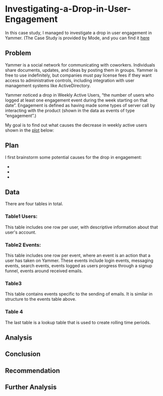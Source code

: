 # Investigating-a-Drop-in-User-Engagement
In this case study, I managed to investigate a drop in user engagement in Yammer. (The Case Study is provided by Mode, and you can find it [here](https://mode.com/sql-tutorial/a-drop-in-user-engagement/)

## Problem

Yammer is a social network for communicating with coworkers. Individuals share documents, updates, and ideas by posting them in groups. Yammer is free to use indefinitely, but companies must pay license fees if they want access to administrative controls, including integration with user management systems like ActiveDirectory.

Yammer noticed a drop in Weekly Active Users, “the number of users who logged at least one engagement event during the week starting on that date”. Engagement is defined as having made some types of server call by interacting with the product (shown in the data as events of type “engagement”.)

My goal is to find out what causes the decrease in weekly active users shown in the [plot](https://app.mode.com/modeanalytics/reports/cbb8c291ee96/runs/7925c979521e/viz1/cfcdb6b78885) below:




## Plan

I first brainstorm some potential causes for the drop in engagement:

-
-
-

## Data

There are four tables in total.

### Table1 Users:

This table includes one row per user, with descriptive information about that user's account.



### Table2 Events:

This table includes one row per event, where an event is an action that a user has taken on Yammer. These events include login events, messaging events, search events, events logged as users progress through a signup funnel, events around received emails.



### Table3 

This table contains events specific to the sending of emails. It is similar in structure to the events table above.



### Table 4

The last table is a lookup table that is used to create rolling time periods. 



## Analysis


## Conclusion


## Recommendation


## Further Analysis


